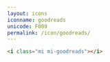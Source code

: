 ```yaml
---
layout: icons
iconname: goodreads
unicode: F009
permalink: /icon/goodreads/
---
```


``` html
<i class="mi mi-goodreads"></i>
```
